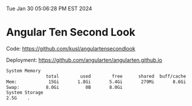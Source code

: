 Tue Jan 30 05:06:28 PM EST 2024

# Angular Ten Second Look

Code: https://github.com/kusl/angulartensecondlook

Deployment: https://github.com/angularten/angularten.github.io

```bash
System Memory
               total        used        free      shared  buff/cache   available
Mem:            15Gi       1.8Gi       5.4Gi       279Mi       8.6Gi        13Gi
Swap:          8.0Gi          0B       8.0Gi
System Storage
2.5G	.
